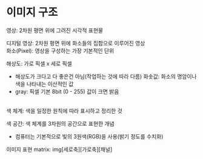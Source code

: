 # 이미지 구조

영상: 2차원 평면 위에 그려진 시각적 표현물

디지털 영상: 2차원 평면 위에 화소들의 집합으로 이루어진 영상
<br/>
화소(Pixel): 영상을 구성하는 가장 기본적인 단위

해상도: 가로 픽셀 x 세로 픽셀
- 해상도가 크다고 다 좋은건 아님(작업하는 것에 따라 다름)
화솟값: 화소의 명암이나 색을 나타내는 이산적인 값
- gray: 픽셀 기본 8bit (0 - 255) 값이 크면 밝음
<br/>
색 체계: 색을 일정한 원칙에 따라 표시하고 정리한 것

색 공간: 색 체계를 3차원의 공간으로 표현한 개념
- 컴퓨터는 기본적으로 빛의 3원색(RGB)을 사용(밝기 정도를 수치화)

이미지 표현 matrix: img[세로축][가로축][채널]
